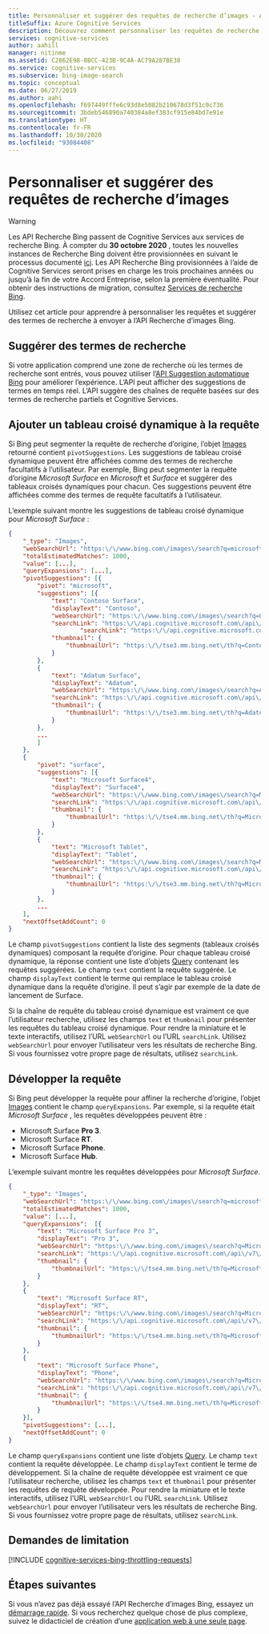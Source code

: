 ```yaml
---
title: Personnaliser et suggérer des requêtes de recherche d’images - API Recherche d’images Bing
titleSuffix: Azure Cognitive Services
description: Découvrez comment personnaliser les requêtes de recherche que vous envoyez à l’API Recherche d’images Bing.
services: cognitive-services
author: aahill
manager: nitinme
ms.assetid: C2862E98-8BCC-423B-9C4A-AC79A287BE38
ms.service: cognitive-services
ms.subservice: bing-image-search
ms.topic: conceptual
ms.date: 06/27/2019
ms.author: aahi
ms.openlocfilehash: f697449fffe6c93d8e5082b210678d3f51c0c736
ms.sourcegitcommit: 3bdeb546890a740384a8ef383cf915e84bd7e91e
ms.translationtype: HT
ms.contentlocale: fr-FR
ms.lasthandoff: 10/30/2020
ms.locfileid: "93084408"
---
```

# <a name="customize-and-suggest-image-search-queries"></a>Personnaliser et suggérer des requêtes de recherche d’images

> [!WARNING]
> Les API Recherche Bing passent de Cognitive Services aux services de recherche Bing. À compter du **30 octobre 2020** , toutes les nouvelles instances de Recherche Bing doivent être provisionnées en suivant le processus documenté [ici](https://aka.ms/cogsvcs/bingmove).
> Les API Recherche Bing provisionnées à l’aide de Cognitive Services seront prises en charge les trois prochaines années ou jusqu’à la fin de votre Accord Entreprise, selon la première éventualité.
> Pour obtenir des instructions de migration, consultez [Services de recherche Bing](https://aka.ms/cogsvcs/bingmigration).

Utilisez cet article pour apprendre à personnaliser les requêtes et suggérer des termes de recherche à envoyer à l’API Recherche d’images Bing.

## <a name="suggest-search-terms"></a>Suggérer des termes de recherche

Si votre application comprend une zone de recherche où les termes de recherche sont entrés, vous pouvez utiliser l’[API Suggestion automatique Bing](../../bing-autosuggest/get-suggested-search-terms.md) pour améliorer l’expérience. L’API peut afficher des suggestions de termes en temps réel. L’API suggère des chaînes de requête basées sur des termes de recherche partiels et Cognitive Services.

## <a name="pivot-the-query"></a>Ajouter un tableau croisé dynamique à la requête

Si Bing peut segmenter la requête de recherche d’origine, l’objet [Images](https://docs.microsoft.com/rest/api/cognitiveservices-bingsearch/bing-images-api-v7-reference#images) retourné contient `pivotSuggestions`. Les suggestions de tableau croisé dynamique peuvent être affichées comme des termes de recherche facultatifs à l’utilisateur. Par exemple, Bing peut segmenter la requête d’origine *Microsoft Surface* en *Microsoft* et *Surface* et suggérer des tableaux croisés dynamiques pour chacun. Ces suggestions peuvent être affichées comme des termes de requête facultatifs à l’utilisateur.

L’exemple suivant montre les suggestions de tableau croisé dynamique pour *Microsoft Surface* :  

```json
{
    "_type": "Images",
    "webSearchUrl": "https:\/\/www.bing.com\/images\/search?q=microsoft%20surface&FORM=OIIARP",
    "totalEstimatedMatches": 1000,
    "value": [...],
    "queryExpansions": [...],
    "pivotSuggestions": [{
        "pivot": "microsoft",
        "suggestions": [{
            "text": "Contoso Surface",
            "displayText": "Contoso",
            "webSearchUrl": "https:\/\/www.bing.com\/images\/search?q=OtterBox+Surface&FORM=IRQBPS",
            "searchLink": "https:\/\/api.cognitive.microsoft.com\/api\/v7\/images\/search?q=Contoso...",
                    "searchLink": "https:\/\/api.cognitive.microsoft.com\/api...",
            "thumbnail": {
                "thumbnailUrl": "https:\/\/tse3.mm.bing.net\/th?q=Contoso+Surface..."
            }
        },
        {
            "text": "Adatum Surface",
            "displayText": "Adatum",
            "webSearchUrl": "https:\/\/www.bing.com\/images\/search?q=Adatum+Surface&FORM=IRQBPS",
            "searchLink": "https:\/\/api.cognitive.microsoft.com\/api\/v7\/images\/search?q=...",
            "thumbnail": {
                "thumbnailUrl": "https:\/\/tse3.mm.bing.net\/th?q=Adatum+Surface&pid=Ap..."
            }
        },
        ...
        ]
    },
    {
        "pivot": "surface",
        "suggestions": [{
            "text": "Microsoft Surface4",
            "displayText": "Surface4",
            "webSearchUrl": "https:\/\/www.bing.com\/images\/search?q=Microsoft+Surface...",
            "searchLink": "https:\/\/api.cognitive.microsoft.com\/api\/v7\/images\/search?...",
            "thumbnail": {
                "thumbnailUrl": "https:\/\/tse4.mm.bing.net\/th?q=Microsoft..."
            }
        },
        {
            "text": "Microsoft Tablet",
            "displayText": "Tablet",
            "webSearchUrl": "https:\/\/www.bing.com\/images\/search?q=Microsoft+Tablet&FORM=IRQBPS",
            "searchLink": "https:\/\/api.cognitive.microsoft.com\/api\/v7\/images\/search?...",
            "thumbnail": {
                "thumbnailUrl": "https:\/\/tse3.mm.bing.net\/th?q=Microsoft+Tablet..."
            }
        },
        ...
    ],
    "nextOffsetAddCount": 0
}
```

Le champ `pivotSuggestions` contient la liste des segments (tableaux croisés dynamiques) composant la requête d’origine. Pour chaque tableau croisé dynamique, la réponse contient une liste d’objets [Query](https://docs.microsoft.com/rest/api/cognitiveservices-bingsearch/bing-images-api-v7-reference#query_obj) contenant les requêtes suggérées. Le champ `text` contient la requête suggérée. Le champ `displayText` contient le terme qui remplace le tableau croisé dynamique dans la requête d’origine. Il peut s’agir par exemple de la date de lancement de Surface.

Si la chaîne de requête du tableau croisé dynamique est vraiment ce que l’utilisateur recherche, utilisez les champs `text` et `thumbnail` pour présenter les requêtes du tableau croisé dynamique. Pour rendre la miniature et le texte interactifs, utilisez l’URL `webSearchUrl` ou l’URL `searchLink`. Utilisez `webSearchUrl` pour envoyer l’utilisateur vers les résultats de recherche Bing. Si vous fournissez votre propre page de résultats, utilisez `searchLink`.

<!-- Need a sanitized version of the image
The following shows an example of the pivot queries.

![Pivot suggestions](./media/cognitive-services-bing-images-api/bing-image-pivotsuggestion.GIF)
-->

## <a name="expand-the-query"></a>Développer la requête

Si Bing peut développer la requête pour affiner la recherche d’origine, l’objet [Images](https://docs.microsoft.com/rest/api/cognitiveservices-bingsearch/bing-images-api-v7-reference#images) contient le champ `queryExpansions`. Par exemple, si la requête était *Microsoft Surface* , les requêtes développées peuvent être :
- Microsoft Surface **Pro 3**.
- Microsoft Surface **RT**.
- Microsoft Surface **Phone**.
- Microsoft Surface **Hub**.

L’exemple suivant montre les requêtes développées pour *Microsoft Surface*.

```json
{
    "_type": "Images",
    "webSearchUrl": "https:\/\/www.bing.com\/images\/search?q=microsoft%20surface...",
    "totalEstimatedMatches": 1000,
    "value": [...],
    "queryExpansions":  [{
        "text": "Microsoft Surface Pro 3",
        "displayText": "Pro 3",
        "webSearchUrl": "https:\/\/www.bing.com\/images\/search?q=Microsoft+Surface+Pro+3...",
        "searchLink": "https:\/\/api.cognitive.microsoft.com\/api\/v7\/images\/search?q=Microsoft...",
        "thumbnail": {
            "thumbnailUrl": "https:\/\/tse4.mm.bing.net\/th?q=Microsoft+Surface+Pro+3..."
        }
    },
    {
        "text": "Microsoft Surface RT",
        "displayText": "RT",
        "webSearchUrl": "https:\/\/www.bing.com\/images\/search?q=Microsoft+Surface+RT...",
        "searchLink": "https:\/\/api.cognitive.microsoft.com\/api\/v7\/images\/search?q=...",
        "thumbnail": {
            "thumbnailUrl": "https:\/\/tse4.mm.bing.net\/th?q=Microsoft+Surface+RT..."
        }
    },
    {
        "text": "Microsoft Surface Phone",
        "displayText": "Phone",
        "webSearchUrl": "https:\/\/www.bing.com\/images\/search?q=Microsoft+Surface+Phone",
        "searchLink": "https:\/\/api.cognitive.microsoft.com\/api\/v7\/images\/search?q=...",
        "thumbnail": {
            "thumbnailUrl": "https:\/\/tse4.mm.bing.net\/th?q=Microsoft+Surface+Phone..."
        }
    }],
    "pivotSuggestions": [...],
    "nextOffsetAddCount": 0
}
```

Le champ `queryExpansions` contient une liste d’objets [Query](https://docs.microsoft.com/rest/api/cognitiveservices-bingsearch/bing-images-api-v7-reference#query_obj). Le champ `text` contient la requête développée. Le champ `displayText` contient le terme de développement. Si la chaîne de requête développée est vraiment ce que l’utilisateur recherche, utilisez les champs `text` et `thumbnail` pour présenter les requêtes de requête développée. Pour rendre la miniature et le texte interactifs, utilisez l’URL `webSearchUrl` ou l’URL `searchLink`. Utilisez `webSearchUrl` pour envoyer l’utilisateur vers les résultats de recherche Bing. Si vous fournissez votre propre page de résultats, utilisez `searchLink`.

<!-- Removing until we can replace with a sanitized image.
The following shows an example Bing implementation that uses expanded queries. If the user clicks the Microsoft Surface Pro 3 link, they're taken to the Bing search results page, which shows them images of the Pro 3.

![Query expansion suggestions](./media/cognitive-services-bing-images-api/bing-image-queryexpansion.GIF)
-->


## <a name="throttling-requests"></a>Demandes de limitation

[!INCLUDE [cognitive-services-bing-throttling-requests](../../../../includes/cognitive-services-bing-throttling-requests.md)]

## <a name="next-steps"></a>Étapes suivantes

Si vous n’avez pas déjà essayé l’API Recherche d’images Bing, essayez un [démarrage rapide](../quickstarts/csharp.md). Si vous recherchez quelque chose de plus complexe, suivez le didacticiel de création d’une [application web à une seule page](../tutorial-bing-image-search-single-page-app.md).
